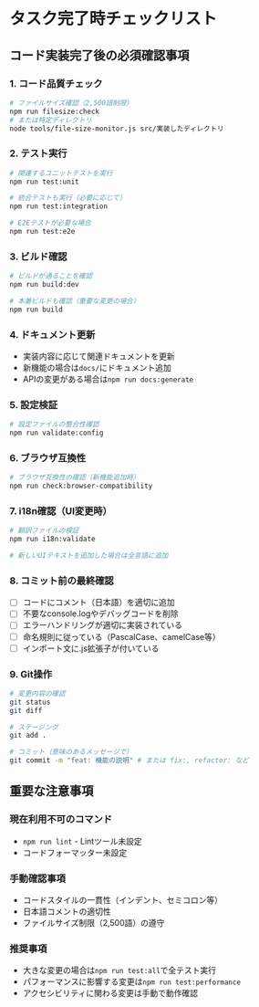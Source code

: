 # タスク完了時チェックリスト

## コード実装完了後の必須確認事項

### 1. コード品質チェック
```bash
# ファイルサイズ確認（2,500語制限）
npm run filesize:check
# または特定ディレクトリ
node tools/file-size-monitor.js src/実装したディレクトリ
```

### 2. テスト実行
```bash
# 関連するユニットテストを実行
npm run test:unit

# 統合テストも実行（必要に応じて）
npm run test:integration

# E2Eテストが必要な場合
npm run test:e2e
```

### 3. ビルド確認
```bash
# ビルドが通ることを確認
npm run build:dev

# 本番ビルドも確認（重要な変更の場合）
npm run build
```

### 4. ドキュメント更新
- 実装内容に応じて関連ドキュメントを更新
- 新機能の場合は`docs/`にドキュメント追加
- APIの変更がある場合は`npm run docs:generate`

### 5. 設定検証
```bash
# 設定ファイルの整合性確認
npm run validate:config
```

### 6. ブラウザ互換性
```bash
# ブラウザ互換性の確認（新機能追加時）
npm run check:browser-compatibility
```

### 7. i18n確認（UI変更時）
```bash
# 翻訳ファイルの検証
npm run i18n:validate

# 新しいUIテキストを追加した場合は全言語に追加
```

### 8. コミット前の最終確認
- [ ] コードにコメント（日本語）を適切に追加
- [ ] 不要なconsole.logやデバッグコードを削除
- [ ] エラーハンドリングが適切に実装されている
- [ ] 命名規則に従っている（PascalCase、camelCase等）
- [ ] インポート文に.js拡張子が付いている

### 9. Git操作
```bash
# 変更内容の確認
git status
git diff

# ステージング
git add .

# コミット（意味のあるメッセージで）
git commit -m "feat: 機能の説明" # または fix:, refactor: など
```

## 重要な注意事項

### 現在利用不可のコマンド
- `npm run lint` - Lintツール未設定
- コードフォーマッター未設定

### 手動確認事項
- コードスタイルの一貫性（インデント、セミコロン等）
- 日本語コメントの適切性
- ファイルサイズ制限（2,500語）の遵守

### 推奨事項
- 大きな変更の場合は`npm run test:all`で全テスト実行
- パフォーマンスに影響する変更は`npm run test:performance`
- アクセシビリティに関わる変更は手動で動作確認